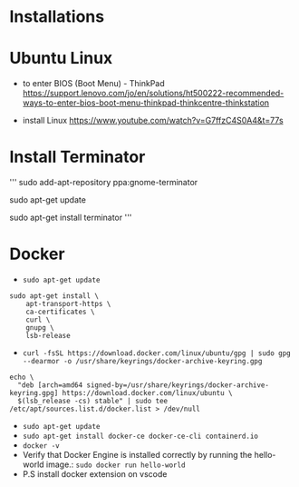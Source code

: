 # Installations

# Ubuntu Linux
- to enter BIOS (Boot Menu) - ThinkPad
https://support.lenovo.com/jo/en/solutions/ht500222-recommended-ways-to-enter-bios-boot-menu-thinkpad-thinkcentre-thinkstation

- install Linux
https://www.youtube.com/watch?v=G7ffzC4S0A4&t=77s


# Install Terminator 
'''
sudo add-apt-repository ppa:gnome-terminator

sudo apt-get update

sudo apt-get install terminator
'''




# Docker
-  `sudo apt-get update`
```
sudo apt-get install \
    apt-transport-https \
    ca-certificates \
    curl \
    gnupg \
    lsb-release
```
- `curl -fsSL https://download.docker.com/linux/ubuntu/gpg | sudo gpg --dearmor -o /usr/share/keyrings/docker-archive-keyring.gpg`
```
echo \
  "deb [arch=amd64 signed-by=/usr/share/keyrings/docker-archive-keyring.gpg] https://download.docker.com/linux/ubuntu \
  $(lsb_release -cs) stable" | sudo tee /etc/apt/sources.list.d/docker.list > /dev/null
```
- `sudo apt-get update`
- `sudo apt-get install docker-ce docker-ce-cli containerd.io`
- `docker -v`
- Verify that Docker Engine is installed correctly by running the hello-world image.: `sudo docker run hello-world`
- P.S install docker extension on vscode
